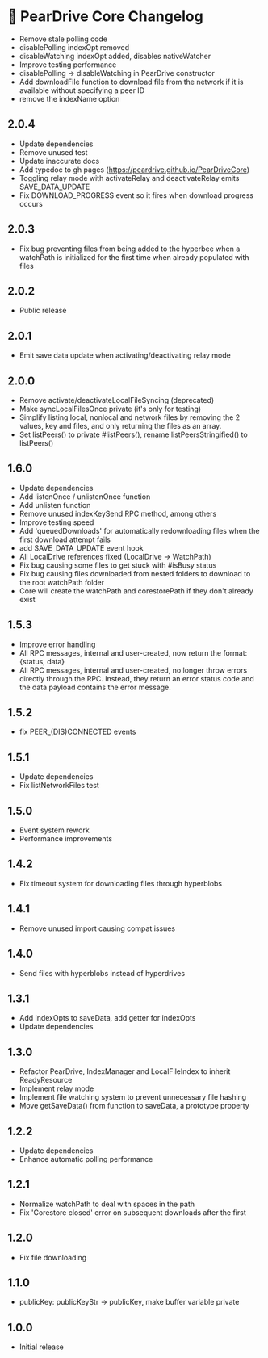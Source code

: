 # 🚧 PearDrive Core Changelog

- Remove stale polling code
- disablePolling indexOpt removed
- disableWatching indexOpt added, disables nativeWatcher
- Improve testing performance
- disablePolling -> disableWatching in PearDrive constructor
- Add downloadFile function to download file from the network if it is available without specifying a peer ID
- remove the indexName option

## 2.0.4

- Update dependencies
- Remove unused test
- Update inaccurate docs
- Add typedoc to gh pages (https://peardrive.github.io/PearDriveCore)
- Toggling relay mode with activateRelay and deactivateRelay emits SAVE_DATA_UPDATE
- Fix DOWNLOAD_PROGRESS event so it fires when download progress occurs

## 2.0.3

- Fix bug preventing files from being added to the hyperbee when a watchPath is initialized for the first time when already populated with files

## 2.0.2

- Public release

## 2.0.1

- Emit save data update when activating/deactivating relay mode

## 2.0.0

- Remove activate/deactivateLocalFileSyncing (deprecated)
- Make syncLocalFilesOnce private (it's only for testing)
- Simplify listing local, nonlocal and network files by removing the 2 values, key and files, and only returning the files as an array.
- Set listPeers() to private #listPeers(), rename listPeersStringified() to listPeers()

## 1.6.0

- Update dependencies
- Add listenOnce / unlistenOnce function
- Add unlisten function
- Remove unused indexKeySend RPC method, among others
- Improve testing speed
- Add 'queuedDownloads' for automatically redownloading files when the first download attempt fails
- add SAVE_DATA_UPDATE event hook
- All LocalDrive references fixed (LocalDrive -> WatchPath)
- Fix bug causing some files to get stuck with #isBusy status
- Fix bug causing files downloaded from nested folders to download to the root watchPath folder
- Core will create the watchPath and corestorePath if they don't already exist

## 1.5.3

- Improve error handling
- All RPC messages, internal and user-created, now return the format: {status, data}
- All RPC messages, internal and user-created, no longer throw errors directly through the RPC. Instead, they return an error status code and the data payload contains the error message.

## 1.5.2

- fix PEER\_(DIS)CONNECTED events

## 1.5.1

- Update dependencies
- Fix listNetworkFiles test

## 1.5.0

- Event system rework
- Performance improvements

## 1.4.2

- Fix timeout system for downloading files through hyperblobs

## 1.4.1

- Remove unused import causing compat issues

## 1.4.0

- Send files with hyperblobs instead of hyperdrives

## 1.3.1

- Add indexOpts to saveData, add getter for indexOpts
- Update dependencies

## 1.3.0

- Refactor PearDrive, IndexManager and LocalFileIndex to inherit ReadyResource
- Implement relay mode
- Implement file watching system to prevent unnecessary file hashing
- Move getSaveData() from function to saveData, a prototype property

## 1.2.2

- Update dependencies
- Enhance automatic polling performance

## 1.2.1

- Normalize watchPath to deal with spaces in the path
- Fix 'Corestore closed' error on subsequent downloads after the first

## 1.2.0

- Fix file downloading

## 1.1.0

- publicKey: publicKeyStr -> publicKey, make buffer variable private

## 1.0.0

- Initial release
